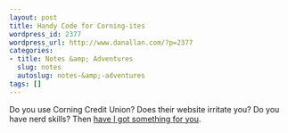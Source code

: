 ```yaml
---
layout: post
title: Handy Code for Corning-ites
wordpress_id: 2377
wordpress_url: http://www.danallan.com/?p=2377
categories:
- title: Notes &amp; Adventures
  slug: notes
  autoslug: notes-&amp;-adventures
tags: []
---
```


Do you use Corning Credit Union? Does their website irritate you? Do you have nerd skills? Then [have I got something for you](https://gist.github.com/3750403).
